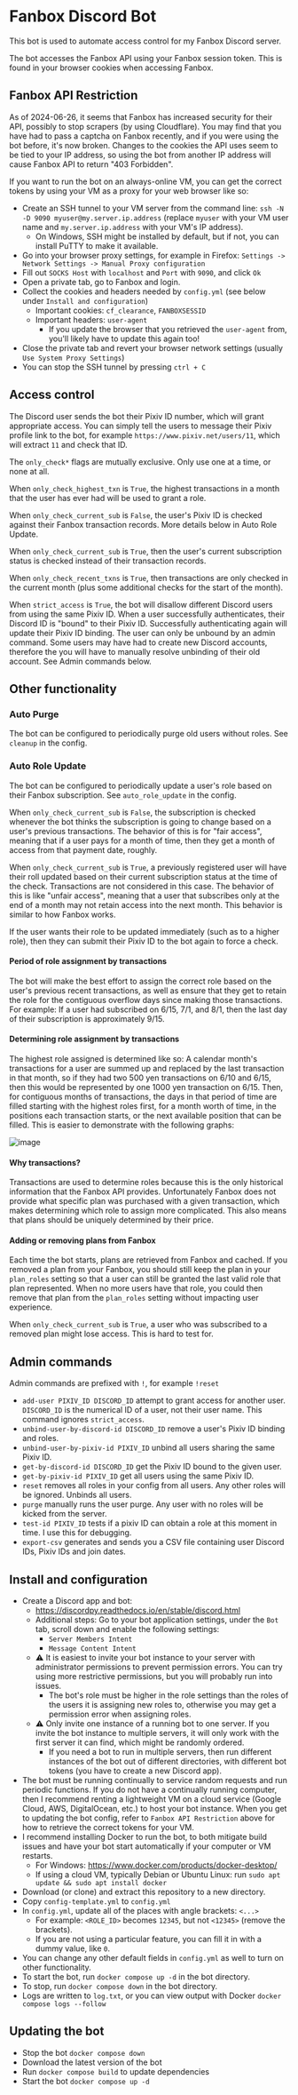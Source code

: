 # Fanbox Discord Bot
This bot is used to automate access control for my Fanbox Discord server.

The bot accesses the Fanbox API using your Fanbox session token. This is found in your browser cookies when accessing Fanbox.

## Fanbox API Restriction
As of 2024-06-26, it seems that Fanbox has increased security for their API, possibly to stop scrapers (by using Cloudflare). You may find that you have had to pass a captcha on Fanbox recently, and if you were using the bot before, it's now broken. Changes to the cookies the API uses seem to be tied to your IP address, so using the bot from another IP address will cause Fanbox API to return "403 Forbidden".

If you want to run the bot on an always-online VM, you can get the correct tokens by using your VM as a proxy for your web browser like so:
- Create an SSH tunnel to your VM server from the command line: `ssh -N -D 9090 myuser@my.server.ip.address` (replace `myuser` with your VM user name and `my.server.ip.address` with your VM's IP address).
  - On Windows, SSH might be installed by default, but if not, you can install PuTTY to make it available.
- Go into your browser proxy settings, for example in Firefox: `Settings -> Network Settings -> Manual Proxy configuration`
- Fill out `SOCKS Host` with `localhost` and `Port` with `9090`, and click `Ok`
- Open a private tab, go to Fanbox and login.
- Collect the cookies and headers needed by `config.yml` (see below under `Install and configuration`)
  - Important cookies: `cf_clearance`, `FANBOXSESSID`
  - Important headers: `user-agent`
    - If you update the browser that you retrieved the `user-agent` from, you'll likely have to update this again too!
- Close the private tab and revert your browser network settings (usually `Use System Proxy Settings`)
- You can stop the SSH tunnel by pressing `ctrl + C`

## Access control
The Discord user sends the bot their Pixiv ID number, which will grant appropriate access. You can simply tell the users to message their Pixiv profile link to the bot, for example `https://www.pixiv.net/users/11`, which will extract `11` and check that ID.

The `only_check*` flags are mutually exclusive. Only use one at a time, or none at all.

When `only_check_highest_txn` is `True`, the highest transactions in a month that the user has ever had will be used to grant a role.

When `only_check_current_sub` is `False`, the user's Pixiv ID is checked against their Fanbox transaction records. More details below in Auto Role Update.

When `only_check_current_sub` is `True`, then the user's current subscription status is checked instead of their transaction records.

When `only_check_recent_txns` is `True`, then transactions are only checked in the current month (plus some additional checks for the start of the month).

When `strict_access` is `True`, the bot will disallow different Discord users from using the same Pixiv ID. When a user successfully authenticates, their Discord ID is "bound" to their Pixiv ID. Successfully authenticating again will update their Pixiv ID binding. The user can only be unbound by an admin command. Some users may have had to create new Discord accounts, therefore the you will have to manually resolve unbinding of their old account. See Admin commands below.

## Other functionality

### Auto Purge
The bot can be configured to periodically purge old users without roles. See `cleanup` in the config.

### Auto Role Update
The bot can be configured to periodically update a user's role based on their Fanbox subscription. See `auto_role_update` in the config.

When `only_check_current_sub` is `False`, the subscription is checked whenever the bot thinks the subscription is going to change based on a user's previous transactions. The behavior of this is for "fair access", meaning that if a user pays for a month of time, then they get a month of access from that payment date, roughly.

When `only_check_current_sub` is `True`, a previously registered user will have their roll updated based on their current subscription status at the time of the check. Transactions are not considered in this case. The behavior of this is like "unfair access", meaning that a user that subscribes only at the end of a month may not retain access into the next month. This behavior is similar to how Fanbox works.

If the user wants their role to be updated immediately (such as to a higher role), then they can submit their Pixiv ID to the bot again to force a check.

#### Period of role assignment by transactions
The bot will make the best effort to assign the correct role based on the user's previous recent transactions, as well as ensure that they get to retain the role for the contiguous overflow days since making those transactions. For example: If a user had subscribed on 6/15, 7/1, and 8/1, then the last day of their subscription is approximately 9/15.

#### Determining role assignment by transactions
The highest role assigned is determined like so: A calendar month's transactions for a user are summed up and replaced by the last transaction in that month, so if they had two 500 yen transactions on 6/10 and 6/15, then this would be represented by one 1000 yen transaction on 6/15. Then, for contiguous months of transactions, the days in that period of time are filled starting with the highest roles first, for a month worth of time, in the positions each transaction starts, or the next available position that can be filled. This is easier to demonstrate with the following graphs:

![image](https://github.com/cromachina/fanbox-bot/assets/82557197/8e1e4414-5bdb-42cc-a1f9-f4d6e693e509)

#### Why transactions?
Transactions are used to determine roles because this is the only historical information that the Fanbox API provides. Unfortunately Fanbox does not provide what specific plan was purchased with a given transaction, which makes determining which role to assign more complicated. This also means that plans should be uniquely determined by their price.

#### Adding or removing plans from Fanbox
Each time the bot starts, plans are retrieved from Fanbox and cached. If you removed a plan from your Fanbox, you should still keep the plan in your `plan_roles` setting so that a user can still be granted the last valid role that plan represented. When no more users have that role, you could then remove that plan from the `plan_roles` setting without impacting user experience.

When `only_check_current_sub` is `True`, a user who was subscribed to a removed plan might lose access. This is hard to test for.

## Admin commands
Admin commands are prefixed with `!`, for example `!reset`
- `add-user PIXIV_ID DISCORD_ID` attempt to grant access for another user. `DISCORD_ID` is the numerical ID of a user, not their user name. This command ignores `strict_access`.
- `unbind-user-by-discord-id DISCORD_ID` remove a user's Pixiv ID binding and roles.
- `unbind-user-by-pixiv-id PIXIV_ID` unbind all users sharing the same Pixiv ID.
- `get-by-discord-id DISCORD_ID` get the Pixiv ID bound to the given user.
- `get-by-pixiv-id PIXIV_ID` get all users using the same Pixiv ID.
- `reset` removes all roles in your config from all users. Any other roles will be ignored. Unbinds all users.
- `purge` manually runs the user purge. Any user with no roles will be kicked from the server.
- `test-id PIXIV_ID` tests if a pixiv ID can obtain a role at this moment in time. I use this for debugging.
- `export-csv` generates and sends you a CSV file containing user Discord IDs, Pixiv IDs and join dates.

## Install and configuration
- Create a Discord app and bot:
    - https://discordpy.readthedocs.io/en/stable/discord.html
    - Additional steps: Go to your bot application settings, under the `Bot` tab, scroll down and enable the following settings:
        - `Server Members Intent`
        - `Message Content Intent`
    - ⚠ It is easiest to invite your bot instance to your server with administrator permissions to prevent permission errors. You can try using more restrictive permissions, but you will probably run into issues.
        - The bot's role must be higher in the role settings than the roles of the users it is assigning new roles to, otherwise you may get a permission error when assigning roles.
    - ⚠ Only invite one instance of a running bot to one server. If you invite the bot instance to multiple servers, it will only work with the first server it can find, which might be randomly ordered.
        - If you need a bot to run in multiple servers, then run different instances of the bot out of different directories, with different bot tokens (you have to create a new Discord app).
- The bot must be running continually to service random requests and run periodic functions. If you do not have a continually running computer, then I recommend renting a lightweight VM on a cloud service (Google Cloud, AWS, DigitalOcean, etc.) to host your bot instance. When you get to updating the bot config, refer to `Fanbox API Restriction` above for how to retrieve the correct tokens for your VM.
- I recommend installing Docker to run the bot, to both mitigate build issues and have your bot start automatically if your computer or VM restarts.
  - For Windows: https://www.docker.com/products/docker-desktop/
  - If using a cloud VM, typically Debian or Ubuntu Linux: run `sudo apt update && sudo apt install docker`
- Download (or clone) and extract this repository to a new directory.
- Copy `config-template.yml` to `config.yml`
- In `config.yml`, update all of the places with angle brackets: `<...>`
  - For example: `<ROLE_ID>` becomes `12345`, but not `<12345>` (remove the brackets).
  - If you are not using a particular feature, you can fill it in with a dummy value, like `0`.
- You can change any other default fields in `config.yml` as well to turn on other functionality.
- To start the bot, run `docker compose up -d` in the bot directory.
- To stop, run `docker compose down` in the bot directory.
- Logs are written to `log.txt`, or you can view output with Docker `docker compose logs --follow`

## Updating the bot
- Stop the bot `docker compose down`
- Download the latest version of the bot
- Run `docker compose build` to update dependencies
- Start the bot `docker compose up -d`
